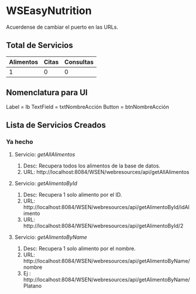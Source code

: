 # WSEasyNutrition

Acuerdense de cambiar el puerto en las URLs.

## Total de Servicios
Alimentos | Citas | Consultas |
--------- | ----- | ----------|
1         |   0   |     0     |

## Nomenclatura para UI
Label = lb
TextField = txtNombreAcción
Button = btnNombreAcción

## Lista de Servicios Creados
### Ya hecho

1. Servicio: _getAllAlimentos_
   1. Desc: Recupera todos los alimentos de la base de datos.
   2. URL: http://localhost:8084/WSEN/webresources/api/getAllAlimentos
   
2. Servicio: _getAlimentoById_
   1. Desc: Recupera 1 solo alimento por el ID.
   2. URL: http://localhost:8084/WSEN/webresources/api/getAlimentoById/idAlimento
   3. URL: http://localhost:8084/WSEN/webresources/api/getAlimentoById/2

3. Servicio: _getAlimentoByName_
   1. Desc: Recupera 1 solo alimento por el nombre.
   2. URL: http://localhost:8084/WSEN/webresources/api/getAlimentoByName/nombre
   3. Ej : http://localhost:8084/WSEN/webresources/api/getAlimentoByName/Platano
